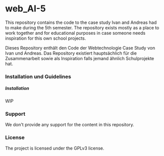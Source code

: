 # web_AI-5

This repository contains the code to the case study Ivan and Andreas had to
make during the 5th semester.
The repository exists mostly as a place to work together and for educational
purposes in case someone needs inspiration for this own school projects.

Dieses Repository enthält den Code der Webtechnologie Case Study von Ivan und
Andreas. Das Repository existiert hauptsächlich für die Zusammenarbeit sowie als
Inspiration falls jemand ähnlich Schulprojekte hat.

### Installation und Guidelines

##### Installation

WIP

### Support

We don't provide any support for the content in this repository.

### License

The project is licensed under the GPLv3 license.
